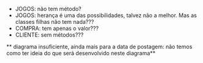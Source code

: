 - JOGOS: não tem método? 
- JOGOS: herança é uma das possibilidades, talvez não a melhor. Mas as classes filhas não tem nada???
- COMPRA: tem apenas o valor???
- CLIENTE: sem métodos???

** diagrama insuficiente, ainda mais para a data de postagem: não temos como ter ideia do que será desenvolvido neste diagrama**
